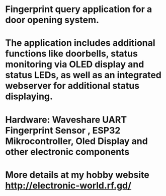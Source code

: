 # Fingerprint query application for a door opening system.
# The application includes additional functions like doorbells, status monitoring via OLED display and status LEDs, as well as an integrated webserver for additional status displaying.
# Hardware: Waveshare UART Fingerprint Sensor , ESP32 Mikrocontroller, Oled Display and other electronic components
# More details at my hobby website http://electronic-world.rf.gd/
